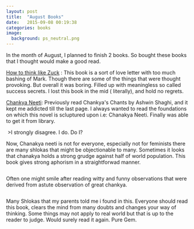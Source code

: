 ```yaml
---
layout: post
title:  "August Books"
date:   2015-09-08 00:19:38
categories: books
image:
  background: ps_neutral.png
---
```


In the month of August, I planned to finish 2 books. So bought these books that I thought would make a good read.

<a href="http://www.amazon.in/Think-Like-Zuck-Improbably-Zuckerberg/dp/007180949X">How to think like Zuck</a> :  This book is a sort of love letter with too much bashing of Mark. Though there are some of the things that were thought provoking. But overall it was boring. Filled up with meaningless so called success secrets. I lost this book in the mid ( literally), and hold no regrets.

<a href="http://www.amazon.in/Chanakya-Neeti-B-K-Chaturvedi/dp/8128400487"> Chankya Neeti</a>:  Previously  read Chankya's Chants by Ashwin Shaghi, and it kept me addicted till the last page. I always wanted to read the foundations on which this novel is scluptured upon i.e: Chanakya Neeti. Finally was able to get it from library. 

<img src="http://i.imgur.com/YKPNQQW.jpg" alt="">
>I strongly disagree. I do. Do I?

Now, Chanakya neeti is not for everyone, especially not for feminists there are many shlokas that might be objectionable to many. Sometimes it looks that chanakya holds a strong grudge against half of world population. This book gives strong aphorism in a straightforwad manner. 

<img src="http://i.imgur.com/lZtIOY7.jpg" alt="">

Often one might smile after reading witty and funny observations that were derived from astute observation of great chankya.

<img src="http://i.imgur.com/9SLkJF0.jpg" alt="">


Many Shlokas that my parents told me i found in this. Everyone should read this book, clears the mind from many doubts and changes your way of thinking. Some things may not apply to real world but that is up to the reader to judge. Would surely read it again. Pure Gem.
